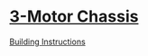 # [3-Motor Chassis](http://nxtprograms.com/3-motor_chassis)

[Building Instructions](http://nxtprograms.com/3-motor_chassis/steps.html)
